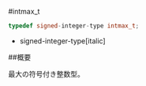 #intmax_t
```cpp
typedef signed-integer-type intmax_t;
```
* signed-integer-type[italic]

##概要


最大の符号付き整数型。

